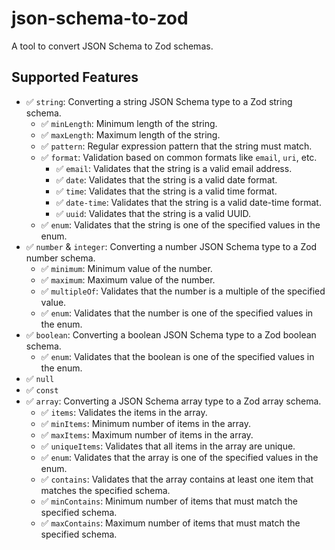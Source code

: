 # json-schema-to-zod

A tool to convert JSON Schema to Zod schemas.

## Supported Features

- ✅ `string`: Converting a string JSON Schema type to a Zod string schema.
  - ✅ `minLength`: Minimum length of the string.
  - ✅ `maxLength`: Maximum length of the string.
  - ✅ `pattern`: Regular expression pattern that the string must match.
  - ✅ `format`: Validation based on common formats like `email`, `uri`, etc.
    - ✅ `email`: Validates that the string is a valid email address.
    - ✅ `date`: Validates that the string is a valid date format.
    - ✅ `time`: Validates that the string is a valid time format.
    - ✅ `date-time`: Validates that the string is a valid date-time format.
    - ✅ `uuid`: Validates that the string is a valid UUID.
  - ✅ `enum`: Validates that the string is one of the specified values in the enum.
- ✅ `number` & `integer`: Converting a number JSON Schema type to a Zod number schema.
  - ✅ `minimum`: Minimum value of the number.
  - ✅ `maximum`: Maximum value of the number.
  - ✅ `multipleOf`: Validates that the number is a multiple of the specified value.
  - ✅ `enum`: Validates that the number is one of the specified values in the enum.
- ✅ `boolean`: Converting a boolean JSON Schema type to a Zod boolean schema.
  - ✅ `enum`: Validates that the boolean is one of the specified values in the enum.
- ✅ `null`
- ✅ `const`
- ✅ `array`: Converting a JSON Schema array type to a Zod array schema.
  - ✅ `items`: Validates the items in the array.
  - ✅ `minItems`: Minimum number of items in the array.
  - ✅ `maxItems`: Maximum number of items in the array.
  - ✅ `uniqueItems`: Validates that all items in the array are unique.
  - ✅ `enum`: Validates that the array is one of the specified values in the enum.
  - ✅ `contains`: Validates that the array contains at least one item that matches the specified schema.
  - ✅ `minContains`: Minimum number of items that must match the specified schema.
  - ✅ `maxContains`: Maximum number of items that must match the specified schema.